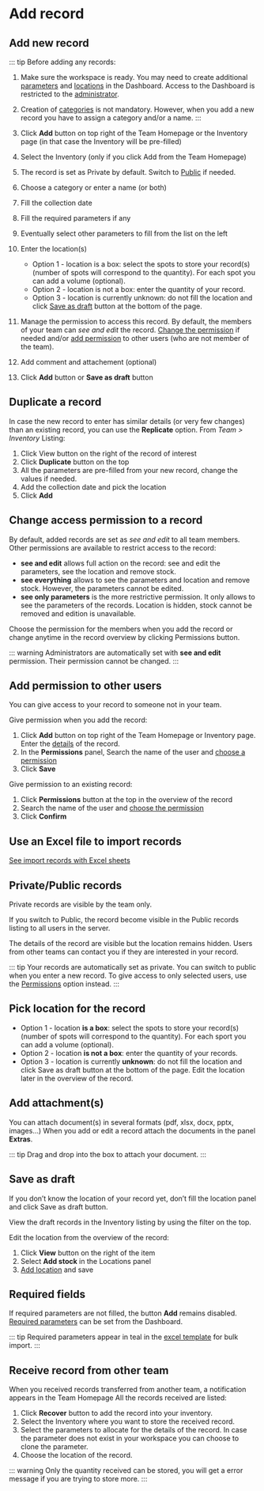 # Add record

## Add new record

::: tip Before adding any records:
1. Make sure the workspace is ready. You may need to create additional [parameters](/laboratory-information-management-system/dashboard/parameters-management.html#create-parameter) and [locations](/laboratory-information-management-system/dashboard/locations-management.html#create-location) in the Dashboard. Access to the Dashboard is restricted to the [administrator](/laboratory-information-management-system/dashboard/members-management.html).
2. Creation of [categories](../dashboard/categories-management.md) is not mandatory. However, when you add a new record you have to assign a category and/or a name.
:::

1. Click **Add** button on top right of the Team Homepage or the Inventory page (in that case the Inventory will be pre-filled)
2. Select the Inventory (only if you click Add from the Team Homepage)
3. The record is set as Private by default. Switch to [Public](/laboratory-information-management-system/records/add-record.html#private-public-records) if needed.
4. Choose a category or enter a name (or both)
5. Fill the collection date
6. Fill the required parameters if any
7. Eventually select other parameters to fill from the list on the left
8. Enter the location(s)
    * Option 1 - location is a box: select the spots to store your record(s) (number of spots will correspond to the quantity). For each spot you can add a volume (optional).
    * Option 2 - location is not a box: enter the quantity of your record.
    * Option 3 - location is currently unknown: do not fill the location and click [Save as draft](#save-as-draft) button at the bottom of the page.
9. Manage the permission to access this record. By default, the members of your team can *see and edit* the record. [Change the permission](#change-access-permission-to-a-record) if needed and/or [add permission](#add-permission-to-other-users) to other users (who are not member of the team).
10. Add comment and attachement (optional)
11. Click **Add** button or **Save as draft** button

## Duplicate a record

In case the new record to enter has similar details (or very few changes) than an existing record, you can use the **Replicate** option. From *Team > Inventory* Listing:

1. Click View button on the right of the record of interest
2. Click **Duplicate** button on the top
3. All the parameters are pre-filled from your new record, change the values if needed.
4. Add the collection date and pick the location
5. Click **Add**

## Change access permission to a record

By default, added records are set as *see and edit* to all team members. Other permissions are available to restrict access to the record:

* **see and edit** allows full action on the record: see and edit the parameters, see the location and remove stock.
* **see everything** allows to see the parameters and location and remove stock. However, the parameters cannot be edited.
* **see only parameters** is the more restrictive permission. It only allows to see the parameters of the records. Location is hidden, stock cannot be removed and edition is unavailable.

Choose the permission for the members when you add the record or change anytime in the record overview by clicking Permissions button.

::: warning
Administrators are automatically set with **see and edit** permission. Their permission cannot be changed.
:::

## Add permission to other users

You can give access to your record to someone not in your team.

Give permission when you add the record:

1. Click **Add** button on top right of the Team Homepage or Inventory page. Enter the [details](#add-new-record) of the record.
2. In the **Permissions** panel, Search the name of the user and [choose a permission](/laboratory-information-management-system/records/add-record.html#change-access-permission-to-a-record)
3. Click **Save**

Give permission to an existing record:

1. Click **Permissions** button at the top in the overview of the record
2. Search the name of the user and [choose the permission](/laboratory-information-management-system/records/add-record.html#change-access-permission-to-a-record)
3. Click **Confirm**

## Use an Excel file to import records

[See import records with Excel sheets](/laboratory-information-management-system/records/import-record.html)

## Private/Public records

Private records are visible by the team only.

If you switch to Public, the record become visible in the Public records listing to all users in the server.

The details of the record are visible but the location remains hidden. Users from other teams can contact you if they are interested in your record.

::: tip
Your records are automatically set as private. You can switch to public when you enter a new record. To give access to only selected users, use the [Permissions](#add-permission-to-other-users) option instead.
:::

## Pick location for the record

* Option 1 - location **is a box**: select the spots to store your record(s) (number of spots will correspond to the quantity). For each sport you can add a volume (optional).
* Option 2 - location **is not a box**: enter the quantity of your records.
* Option 3 - location is currently **unknown**: do not fill the location and click Save as draft button at the bottom of the page. Edit the location later in the overview of the record.

## Add attachment(s)

You can attach document(s) in several formats (pdf, xlsx, docx, pptx, images…)
When you add or edit a record attach the documents in the panel **Extras**.

::: tip
Drag and drop into the box to attach your document.
:::

## Save as draft

If you don’t know the location of your record yet, don’t fill the location panel and click Save as draft button.

View the draft records in the Inventory listing by using the filter on the top.

Edit the location from the overview of the record:

1. Click **View** button on the right of the item
2. Select **Add stock** in the Locations panel
3. [Add location](#pick-location-for-the-record) and save

## Required fields

If required parameters are not filled, the button **Add** remains disabled. [Required parameters](/laboratory-information-management-system/dashboard/parameters-management.html#required-parameters) can be set from the Dashboard.

::: tip
Required parameters appear in teal in the [excel template](/laboratory-information-management-system/records/add-record.html#use-an-excel-file-to-import-records) for bulk import.
:::

## Receive record from other team

When you received records transferred from another team, a notification appears in the Team Homepage All the records received are listed:

1. Click **Recover** button to add the record into your inventory.
2. Select the Inventory where you want to store the received record.
3. Select the parameters to allocate for the details of the record. In case the parameter does not exist in your workspace you can choose to clone the parameter.
4. Choose the location of the record.

::: warning
Only the quantity received can be stored, you will get a error message if you are trying to store more.
:::
